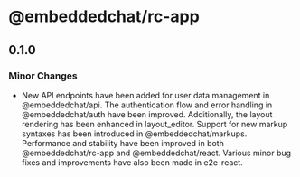 # @embeddedchat/rc-app

## 0.1.0

### Minor Changes

- New API endpoints have been added for user data management in @embeddedchat/api. The authentication flow and error handling in @embeddedchat/auth have been improved. Additionally, the layout rendering has been enhanced in layout_editor. Support for new markup syntaxes has been introduced in @embeddedchat/markups. Performance and stability have been improved in both @embeddedchat/rc-app and @embeddedchat/react. Various minor bug fixes and improvements have also been made in e2e-react.
